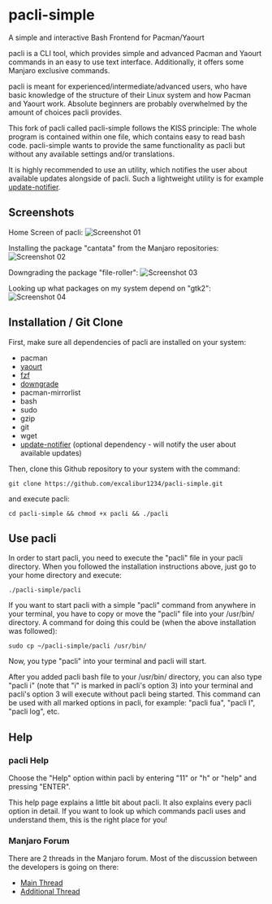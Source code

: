 # pacli-simple
A simple and interactive Bash Frontend for Pacman/Yaourt

pacli is a CLI tool, which provides simple and advanced Pacman and Yaourt commands in an easy to use text interface. Additionally, it offers some Manjaro exclusive commands.

pacli is meant for experienced/intermediate/advanced users, who have basic knowledge of the structure of their Linux system and how Pacman and Yaourt work. Absolute beginners are probably overwhelmed by the amount of choices pacli provides.

This fork of pacli called pacli-simple follows the KISS principle: The whole program is contained within one file, which contains easy to read bash code. pacli-simple wants to provide the same functionality as pacli but without any available settings and/or translations.


It is highly recommended to use an utility, which notifies the user about available updates alongside of pacli. Such a lightweight utility is for example [update-notifier](https://github.com/Chrysostomus/update-notifier).


## Screenshots

Home Screen of pacli:
![Screenshot 01](http://imagizer.imageshack.com/img924/8197/bPKppR.png)

Installing the package "cantata" from the Manjaro repositories:
![Screenshot 02](http://postimg.org/delete/wbct8qmt2/)

Downgrading the package "file-roller":
![Screenshot 03](http://i.imgur.com/kKzqbSl.png)

Looking up what packages on my system depend on "gtk2":
![Screenshot 04](http://i.imgur.com/dVfXdLj.png)


## Installation / Git Clone

First, make sure all dependencies of pacli are installed on your system:
- pacman
- [yaourt](https://wiki.archlinux.org/index.php/Yaourt)
- [fzf](https://aur.archlinux.org/packages/fzf/)
- [downgrade](https://aur.archlinux.org/packages/downgrade/)
- pacman-mirrorlist
- bash
- sudo
- gzip
- git
- wget
- [update-notifier](https://github.com/Chrysostomus/update-notifier) (optional dependency - will notify the user about available updates)

Then, clone this Github repository to your system with the command:
```
git clone https://github.com/excalibur1234/pacli-simple.git
```
and execute pacli:
```
cd pacli-simple && chmod +x pacli && ./pacli
```


## Use pacli
In order to start pacli, you need to execute the "pacli" file in your pacli directory. When you followed the installation instructions above, just go to your home directory and execute:
```
./pacli-simple/pacli
```

If you want to start pacli with a simple "pacli" command from anywhere in your terminal, you have to copy or move the "pacli" file into your /usr/bin/ directory. A command for doing this could be (when the above installation was followed):
```
sudo cp ~/pacli-simple/pacli /usr/bin/
```
Now, you type "pacli" into your terminal and pacli will start.

After you added pacli bash file to your /usr/bin/ directory, you can also type "pacli i" (note that "i" is marked in pacli's option 3) into your terminal and pacli's option 3 will execute without pacli being started. This command can be used with all marked options in pacli, for example: "pacli fua", "pacli l", "pacli log", etc.


## Help

### pacli Help
Choose the "Help" option within pacli by entering "11" or "h" or "help" and pressing "ENTER". 

This help page explains a little bit about pacli. It also explains every pacli option in detail. If you want to look up which commands pacli uses and understand them, this is the right place for you!

### Manjaro Forum
There are 2 threads in the Manjaro forum. Most of the discussion between the developers is going on there:
 - [Main Thread](https://forum.manjaro.org/index.php?topic=21399.0)
 - [Additional Thread](https://forum.manjaro.org/index.php?topic=28563.0)
